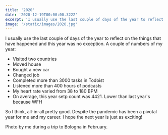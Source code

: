 ```yaml
---
title: '2020'
date: '2020-12-19T00:00:00.322Z'
excerpt: 'I usually use the last couple of days of the year to reflect on the things that have happened and this year was no exception.'
image: '/static/images/2020.jpg'
---
```


I usually use the last couple of days of the year to reflect on the things that have happened and this year was no exception. A couple of numbers of my year:

- Visited two countries
- Moved house
- Bought a new car
- Changed job
- Completed more than 3000 tasks in Todoist
- Listened more than 400 hours of podcasts
- My heart rate varied from 38 to 180 BPM
- On average, this year setp count was 4421. Lower than last year's because WFH

So I think, all-in-all pretty good. Despite the pandemic has been a pivotal year for me and my career. I hope the next year is just as exciting!

Photo by me during a trip to Bologna in February.
